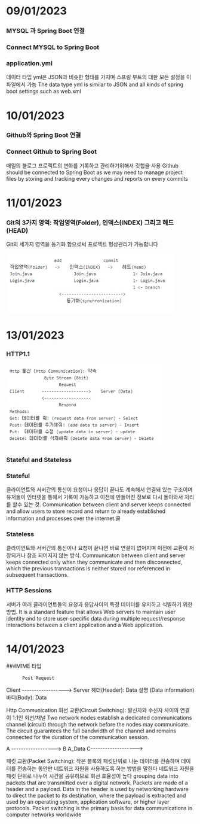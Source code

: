 # 09/01/2023<br>
### MYSQL 과 Spring Boot 연결
### Connect MYSQL to Spring Boot


### application.yml
데이터 타입 yml은 JSON과 비슷한 형태를 가지며 스프링 부트의 대한 모든 설정을 이 파일에서 가능
The data type yml is similar to JSON and all kinds of spring boot settings such as web.xml 

# 10/01/2023
### Github와 Spring Boot 연결
### Connect Github to Spring Boot

매일의 블로그 프로젝트의 변화를 기록하고 관리하기위해서 깃헙을 사용
Github should be connected to Spring Boot as we may need to manage project files
by storing and tracking every changes and reports on every commits

# 11/01/2023
### Git의 3가지 영역: 작업영역(Folder), 인덱스(INDEX) 그리고 헤드(HEAD)
Git의 세가지 영역을 동기화 함으로써 프로젝트 형상관리가 가능합니다

![poster](./git.jpg)


# 13/01/2023
### HTTP1.1
![poster](./HttpCommunication.jpg)

### Stateful and Stateless

### Stateful

클라이언트와 서버간의 통신이 요청이나 응답이 끝나도 계속해서 연결돼 있는 구조이며 유저들이 인터넷을 통해서
기록이 가능하고 이전에 만들어진 정보로 다시 돌아와서 처리를 할수 있는 것.
Communication between client and server keeps connected and allow users to store
record and return to already established information and processes over the internet.클

### Stateless
클라이언트와 서버간의 통신이나 요청이 끝나면 바로 연결이 없어지며 이전에 교환이 저장되거나 참조 되어지지 않는 방식.
Communicaton between client and server keeps connected only when they communicate and then disconnected, which the previous transactions is neither stored nor referenced in subsequent transactions.

### HTTP Sessions

서버가 여러 클라이언트들의 요청과 응답사이의 특정 데이터를 유지하고 식별하기 위한 방법.
It is a standard feature that allows Web servers to maintain user identity and to store user-specific data during multiple request/response interactions between a client application and a Web application.

# 14/01/2023
###MIME 타입

          Post Request 
Client ------------------> Server
         헤더(Header): Data 설명 (Data information)
         바디(Body): Data
         
Http Communication
회선 교환(Circuit Switching): 발신자와 수신자 사이의 연결이 1:1인 회선/채널
Two network nodes establish a dedicated communications channel (circuit) through the network before the nodes may communicate.
The circuit guarantees the full bandwidth of the channel and remains connected for the duration of the communication session.

A ------------------> B
A_Data
C------------------->


패킷 교환(Packet Switching):  작은 블록의 패킷단위로 나눈 데이터를 전송하며 데이터를 전송하는 동안만 네트워크 자원을 사용하도록 하는 방법을 말한다
네트워크 자원을 패킷 단위로 나누어 시간을 공유하므로 회선 효율성이 높다
grouping data into packets that are transmitted over a digital network. 
Packets are made of a header and a payload. Data in the header is used by networking hardware to direct the packet to its destination,
where the payload is extracted and used by an operating system, application software, or higher layer protocols.
Packet switching is the primary basis for data communications in computer networks worldwide




                     
                     



